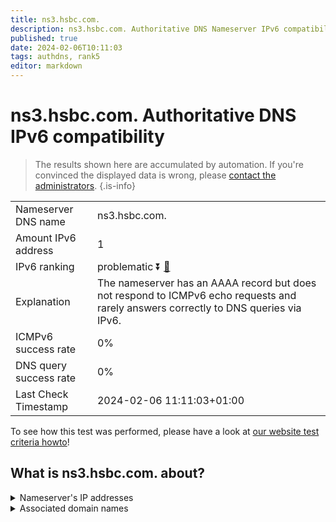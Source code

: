 ```yaml
---
title: ns3.hsbc.com.
description: ns3.hsbc.com. Authoritative DNS Nameserver IPv6 compatibility
published: true
date: 2024-02-06T10:11:03
tags: authdns, rank5
editor: markdown
---
```


# ns3.hsbc.com. Authoritative DNS IPv6 compatibility

> The results shown here are accumulated by automation. If you're convinced the displayed data is wrong, please [contact the administrators](/howto/chat). 
{.is-info}




|   |   |
| - | - |
| Nameserver DNS name | ns3.hsbc.com.
| Amount IPv6 address | 1
| IPv6 ranking | problematic :arrow_double_down: [🔗](/howto/ranking) |
| Explanation | The nameserver has an AAAA record but does not respond to ICMPv6 echo requests and rarely answers correctly to DNS queries via IPv6. |
| ICMPv6 success rate | 0%|
| DNS query success rate | 0% |
| Last Check Timestamp | 2024-02-06 11:11:03+01:00 |

To see how this test was performed, please have a look at [our website test criteria howto](/howto/testcriteria/authdns)!


## What is ns3.hsbc.com. about?




<details>
<summary>Nameserver's IP addresses</summary>

2a0c:6c40:a4ef:3009::7

</details>



<details>
<summary>Associated domain names</summary>

www.hsbc.com

</details>
